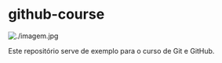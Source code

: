 # github-course

![./imagem.jpg](TesteDeImagem)

Este repositório serve de exemplo para o curso de Git e GitHub.

